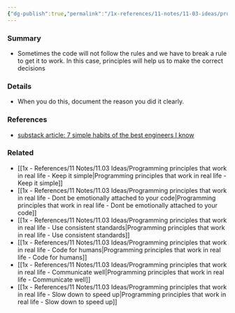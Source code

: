 ```yaml
---
{"dg-publish":true,"permalink":"/1x-references/11-notes/11-03-ideas/programming-principles-that-work-in-real-life-use-principles-instead-of-rules/","title":"Programming principles that work in real life - Use principles instead of rules","created":"2024-09-26T17:31:12.549+03:00","updated":"2024-09-28T07:59:44.043+03:00"}
---
```



### Summary
- Sometimes the code will not follow the rules and we have to break a rule to get it to work. In this case, principles will help us to make the correct decisions

### Details
- When you do this, document the reason you did it clearly.

### References
- [substack article: 7 simple habits of the best engineers I know](https://read.engineerscodex.com/p/7-simple-habits-of-the-top-1-of-engineers)

### Related
- [[1x - References/11 Notes/11.03 Ideas/Programming principles that work in real life - Keep it simple\|Programming principles that work in real life - Keep it simple]]
- [[1x - References/11 Notes/11.03 Ideas/Programming principles that work in real life - Dont be emotionally attached to your code\|Programming principles that work in real life - Dont be emotionally attached to your code]]
- [[1x - References/11 Notes/11.03 Ideas/Programming principles that work in real life - Use consistent standards\|Programming principles that work in real life - Use consistent standards]]
- [[1x - References/11 Notes/11.03 Ideas/Programming principles that work in real life - Code for humans\|Programming principles that work in real life - Code for humans]]
- [[1x - References/11 Notes/11.03 Ideas/Programming principles that work in real life - Communicate well\|Programming principles that work in real life - Communicate well]]
- [[1x - References/11 Notes/11.03 Ideas/Programming principles that work in real life - Slow down to speed up\|Programming principles that work in real life - Slow down to speed up]]
